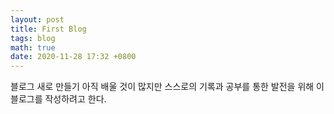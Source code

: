 ```yaml
---
layout: post
title: First Blog
tags: blog
math: true
date: 2020-11-28 17:32 +0800
---
```

블로그 새로 만들기 
아직 배울 것이 많지만 스스로의 기록과 공부를 통한 발전을 위해 이 블로그를 작성하려고 한다.